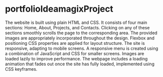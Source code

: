 # portfolioIdeamagixProject

The website is built using plain HTML and CSS.
It consists of four main sections: Home, About, Projects, and Contacts.
Clicking on any of these sections smoothly scrolls the page to the corresponding area.
The provided images are appropriately incorporated throughout the design.
Flexbox and positioning CSS properties are applied for layout structure.
The site is responsive, adapting to mobile screens.
A responsive menu is created using a combination of JavaScript and CSS for smaller screens.
Images are loaded lazily to improve performance.
The webpage includes a loading animation that fades out once the site has fully loaded, implemented using CSS keyframes.

